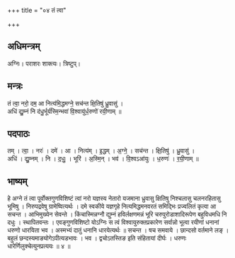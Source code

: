 +++
title = "०४ तं त्वा"

+++
## अधिमन्त्रम्
अग्निः। पराशरः शाक्त्यः। त्रिष्टुप्।

## मन्त्रः
तं त्वा॒ नरो॒ दम॒ आ नित्य॑मि॒द्धमग्ने॒ सच॑न्त क्षि॒तिषु॑ ध्रु॒वासु॑ ।  
अधि॑ द्यु॒म्नं नि द॑धु॒र्भूर्य॑स्मि॒न्भवा॑ वि॒श्वायु॑र्ध॒रुणो॑ रयी॒णाम् ॥

## पदपाठः
तम् । त्वा॒ । नरः॑ । दमे॑ । आ । नित्य॑म् । इ॒द्धम् । अ॒ग्ने॒ । सच॑न्त । क्षि॒तिषु॑ । ध्रु॒वासु॑ ।  
अधि॑ । द्यु॒म्नम् । नि । द॒धुः॒ । भूरि॑ । अ॒स्मि॒न् । भव॑ । वि॒श्वऽआ॑युः । ध॒रुणः॑ । र॒यी॒णाम् ॥

## भाष्यम्
हे अग्ने तं त्वा पूर्वोक्तगुणविशिष्टं त्वां नरो यज्ञस्य नेतारो यजमाना ध्रुवासु क्षितिषु निश्चलासु चलनरहितासु भूमिषु । निरुपद्रवेषु ग्रामेष्वित्यर्थः । दमे स्वकीये यज्ञगृहे नित्यमिद्धमनवरतं समिद्भिः प्रज्वलितं कृत्वा आ सचन्त । आभिमुख्येन सेवन्ते । किंचास्मिन्नग्नौ द्युम्नं हविर्लक्षणमन्नं भूरि चरुपुरोडाशादिरूपेण बहुविधमधि नि दधुः । स्थापितवन्तः । एवङ्गुणविशिष्टो योऽग्निः स त्वं विश्वायुरुक्तप्रकारेण सर्वान्नो भूत्वा रयीणां धनानां धरुणो धारयिता भव । अस्मभ्यं दातुं धनानि धारयेत्यर्थः ॥ सचन्त । षच समवाये । छान्दसो वर्तमाने लङ् । बहुलं छन्दस्यमाङ्योगेऽपीत्यडभावः । भव । द्वचोऽतस्तिङ इति संहितायां दीर्घः । धरुणः धारेर्णिलुक्चेत्युनप्रत्ययः ॥ ४ ॥